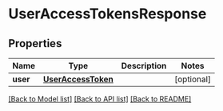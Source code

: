 # UserAccessTokensResponse


## Properties
Name | Type | Description | Notes
------------ | ------------- | ------------- | -------------
**user** | [**UserAccessToken**](UserAccessToken.md) |  | [optional] 

[[Back to Model list]](../README.md#documentation-for-models) [[Back to API list]](../README.md#documentation-for-api-endpoints) [[Back to README]](../README.md)


